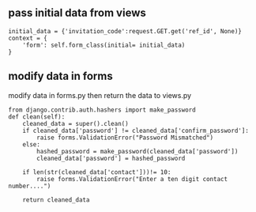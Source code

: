 ## pass initial data from views

    initial_data = {'invitation_code':request.GET.get('ref_id', None)}
    context = {
        'form': self.form_class(initial= initial_data)
    }

## modify data in forms
modify data in forms.py then return the data to views.py

    from django.contrib.auth.hashers import make_password
    def clean(self):
        cleaned_data = super().clean()
        if cleaned_data['password'] != cleaned_data['confirm_password']:
            raise forms.ValidationError("Password Mismatched")
        else:
            hashed_password = make_password(cleaned_data['password'])
            cleaned_data['password'] = hashed_password

        if len(str(cleaned_data['contact']))!= 10:
            raise forms.ValidationError("Enter a ten digit contact number....")
        
        return cleaned_data